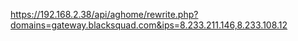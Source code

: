 https://192.168.2.38/api/aghome/rewrite.php?domains=gateway.blacksquad.com&ips=8.233.211.146,8.233.108.12
